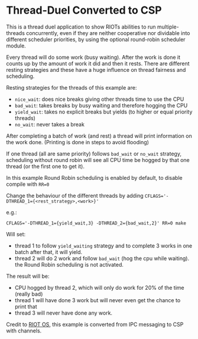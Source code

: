 Thread-Duel Converted to CSP
============

This is a thread duel application to show RIOTs abilities to run multiple-threads
concurrently, even if they are neither cooperative nor dividable into different scheduler priorities,
by using the optional round-robin scheduler module.

Every thread will do some work (busy waiting).
After the work is done it counts up by the amount of work it did and then it rests.
There are different resting strategies and these have a huge
influence on thread fairness and scheduling.

Resting strategies for the threads of this example are:
- `nice_wait`: does nice breaks giving other threads time to use the CPU
- `bad_wait`: takes breaks by busy waiting and therefore hogging the CPU
- `yield_wait`: takes no explicit breaks but yields (to higher or equal priority threads)
- `no_wait`: never takes a break

After completing a batch of work (and rest) a thread will print information on the work done.
(Printing is done in steps to avoid flooding)

If one thread (all are same priority) follows `bad_wait` or `no_wait` strategy,
scheduling without round robin will see all CPU time be hogged by that one thread
(or the first one to get it).

In this example Round Robin scheduling is enabled by default,
to disable compile with `RR=0`

Change the behaviour of the different threads by adding
`CFLAGS='-DTHREAD_1={<rest_strategy>,<work>}'`

e.g.:
```
CFLAGS='-DTHREAD_1={yield_wait,3} -DTHREAD_2={bad_wait,2}' RR=0 make
```
Will set:
- thread 1 to follow `yield_waiting` strategy and
to complete 3 works in one batch after that, it will yield.
- thread 2 will do 2 work and follow `bad_wait` (hog the cpu while waiting).
the Round Robin scheduling is not activated.

The result will be:
- CPU hogged by thread 2, which will only do work for 20% of the time (really bad)
- thread 1 will have done 3 work but will never even get the chance to print that
- thread 3 will never have done any work.

Credit to [RIOT OS](https://www.riot-os.org), this example is converted from IPC messaging to CSP with channels.
